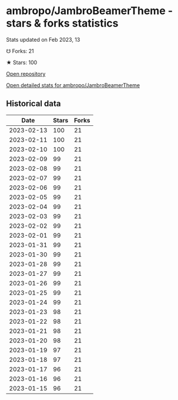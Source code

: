 # ambropo/JambroBeamerTheme - stars & forks statistics

Stats updated on Feb 2023, 13

☋ Forks: 21

★ Stars: 100

[Open repository](https://github.com/ambropo/JambroBeamerTheme)

[Open detailed stats for ambropo/JambroBeamerTheme](https://reviewgithub.com/rep/ambropo/JambroBeamerTheme)

## Historical data
| Date | Stars | Forks |
|------|-------|-------|
| 2023-02-13 | 100 | 21 | 
| 2023-02-11 | 100 | 21 | 
| 2023-02-10 | 100 | 21 | 
| 2023-02-09 | 99 | 21 | 
| 2023-02-08 | 99 | 21 | 
| 2023-02-07 | 99 | 21 | 
| 2023-02-06 | 99 | 21 | 
| 2023-02-05 | 99 | 21 | 
| 2023-02-04 | 99 | 21 | 
| 2023-02-03 | 99 | 21 | 
| 2023-02-02 | 99 | 21 | 
| 2023-02-01 | 99 | 21 | 
| 2023-01-31 | 99 | 21 | 
| 2023-01-30 | 99 | 21 | 
| 2023-01-28 | 99 | 21 | 
| 2023-01-27 | 99 | 21 | 
| 2023-01-26 | 99 | 21 | 
| 2023-01-25 | 99 | 21 | 
| 2023-01-24 | 99 | 21 | 
| 2023-01-23 | 98 | 21 | 
| 2023-01-22 | 98 | 21 | 
| 2023-01-21 | 98 | 21 | 
| 2023-01-20 | 98 | 21 | 
| 2023-01-19 | 97 | 21 | 
| 2023-01-18 | 97 | 21 | 
| 2023-01-17 | 96 | 21 | 
| 2023-01-16 | 96 | 21 | 
| 2023-01-15 | 96 | 21 | 

